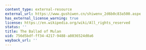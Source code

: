 ```yaml
---
content_type: external-resource
external_url: https://www.gushiwen.cn/shiwenv_2d6b0c83a500.aspx
has_external_license_warning: true
license: https://en.wikipedia.org/wiki/All_rights_reserved
status: ''
title: The Ballad of Mulan
uid: 756d5bdf-ff34-4217-9488-a8036524d0a6
wayback_url: ''
---
```

